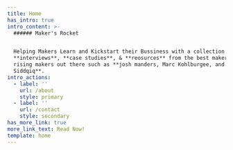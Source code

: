 ```yaml
---
title: Home
has_intro: true
intro_content: >-
  ###### Maker's Rocket


  Helping Makers Learn and Kickstart their Bussiness with a collection of
  **interviews**, **case studies**, & **reosurces** from the best makers and
  rising makers out there such as **josh manders, Marc Kohlburgee, and Fajar
  Siddqiq**.
intro_actions:
  - label: ''
    url: /about
    style: primary
  - label: ''
    url: /contact
    style: secondary
has_more_link: true
more_link_text: Read Now!
template: home
---
```

